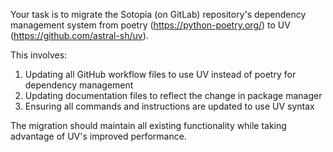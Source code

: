 Your task is to migrate the Sotopia (on GitLab) repository's dependency management system from poetry (https://python-poetry.org/) to UV (https://github.com/astral-sh/uv).

This involves:
1. Updating all GitHub workflow files to use UV instead of poetry for dependency management
2. Updating documentation files to reflect the change in package manager
3. Ensuring all commands and instructions are updated to use UV syntax

The migration should maintain all existing functionality while taking advantage of UV's improved performance.